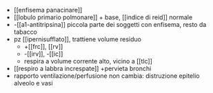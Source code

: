 - [[enfisema panacinare]]
- [[lobulo primario polmonare]] + base, [[indice di reid]] normale
- -[[a1-antitripsina]] piccola parte dei soggetti con enfisema, resto da tabacco
- pz [[ipernisufflato]], trattiene volume residuo
	- +[[frc]], [[rv]]
	- -[[irv]], -[[ic]]
	- respira a volume corrente alto, vicino a [[tlc]]
- [[respiro a labbra increspate]] +pervieta bronchi
- rapporto ventilazione/perfusione non cambia: distruzione epitelio alveolo e vasi